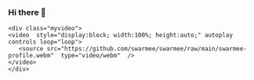 ### Hi there 👋

    <div class="myvideo">
    <video  style="display:block; width:100%; height:auto;" autoplay controls loop="loop">
       <source src="https://github.com/swarmee/swarmee/raw/main/swarmee-profile.webm"  type="video/webm"  />
    </video>
    </div>

<!--
![Hi, I'm Mathieu 👋 I'm a 🚀 French developer 🚀 I ❤️ Happy Hardcore ❤️](https://github.com/swarmee/swarmee/raw/main/github.gif)

how to make this gif ?

I made my with https://codesandbox.io/s/github-profile-2ijk7
Then i recorded my screen to gif on Mac with Quicktime and https://gist.github.com/tskaggs/6394639

The type I added

typewriter
  .typeString("✨ Swarmee's Profile ✨")
  .pauseFor(1000)
  .deleteAll()
  .typeString("Home of FI-Comp 🗠")
  .pauseFor(1000)
  .deleteAll()
  .typeString("Join Us Following the Money 🪙")
  .pauseFor(1000)
  .deleteAll()
  .start();


-->


<!--
**swarmee/swarmee** is a ✨ _special_ ✨ repository because its `README.md` (this file) appears on your GitHub profile.

Here are some ideas to get you started:

- 🔭 I’m currently working on ...
- 🌱 I’m currently learning ...
- 👯 I’m looking to collaborate on ...
- 🤔 I’m looking for help with ...
- 💬 Ask me about ...
- 📫 How to reach me: ...
- 😄 Pronouns: ...
- ⚡ Fun fact: ...
-->
